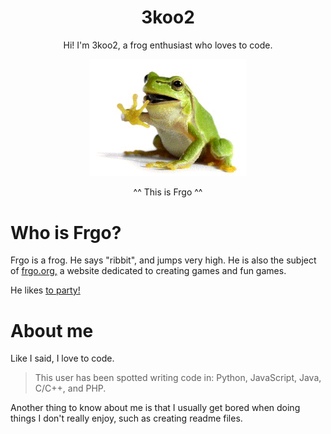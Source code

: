 <h1 align="center">3koo2</h1>
<p align="center">Hi! I'm 3koo2, a frog enthusiast who loves to code.</p>
<p align = "center"><img src="frgo.gif" width="250"></p>
<p align="center">^^ This is Frgo ^^</p>

<h1>Who is Frgo?</h1>
<p>Frgo is a frog. He says "ribbit", and jumps very high. He is also the subject of <a href = "https://frgo.org">frgo.org,</a> a website dedicated to creating games and fun games.</p>

<p>He likes <a href = "https://frgo.org/games/frgoparty/" target = "_blank">to party!</a></p>

<h1>About me</h1>
<p>Like I said, I love to code.</p>

> This user has been spotted writing code in:
Python, JavaScript, Java, C/C++, and PHP.

<p>Another thing to know about me is that I usually get bored when doing things I don't really enjoy, such as creating readme files.</p>